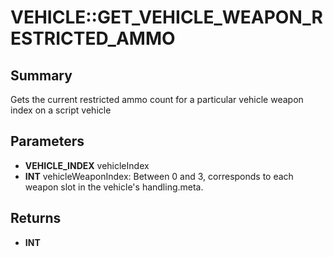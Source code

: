 # VEHICLE::GET_VEHICLE_WEAPON_RESTRICTED_AMMO

## Summary
Gets the current restricted ammo count for a particular vehicle weapon index on a script vehicle

## Parameters
* **VEHICLE_INDEX** vehicleIndex
* **INT** vehicleWeaponIndex: Between 0 and 3, corresponds to each weapon slot in the vehicle's handling.meta.

## Returns
* **INT**